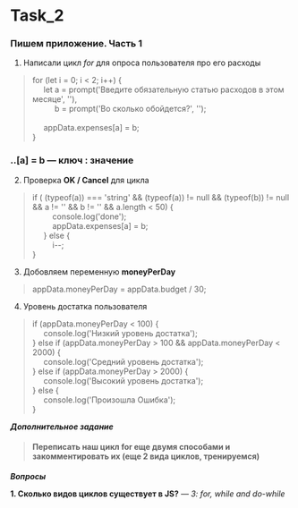 # Task_2

### Пишем приложение. Часть 1

1) Написали цикл _for_ для опроса пользователя про его расходы

> for (let i = 0; i < 2; i++) {
> <br> &nbsp;&nbsp;&nbsp;&nbsp; let a = prompt('Введите обязательную статью расходов в этом месяце', ''),
> <br> &nbsp;&nbsp;&nbsp;&nbsp;&nbsp;&nbsp;&nbsp;&nbsp;&nbsp; b = prompt('Во сколько обойдется?', '');
> <br>
> <br> &nbsp;&nbsp;&nbsp;&nbsp; appData.expenses[a] = b;
> <br> }

### ..[a] = b — ключ : значение

2) Проверка **OK / Cancel** для цикла

> if ( (typeof(a)) === 'string' && (typeof(a)) != null && (typeof(b)) != null && a != '' && b != '' && a.length < 50) {
> <br> &nbsp;&nbsp;&nbsp;&nbsp;&nbsp;&nbsp;&nbsp;&nbsp; console.log('done');
> <br> &nbsp;&nbsp;&nbsp;&nbsp;&nbsp;&nbsp;&nbsp;&nbsp; appData.expenses[a] = b;
> <br> &nbsp;&nbsp;&nbsp;&nbsp; } else {
> <br> &nbsp;&nbsp;&nbsp;&nbsp;&nbsp;&nbsp;&nbsp;&nbsp; i--;
> <br> }

3) Добовляем переменную **moneyPerDay**

> appData.moneyPerDay = appData.budget / 30;

4) Уровень достатка пользователя

> if (appData.moneyPerDay < 100) {
> <br> &nbsp;&nbsp;&nbsp;&nbsp; console.log('Низкий уровень достатка');
> <br> } else if (appData.moneyPerDay > 100 && appData.moneyPerDay < 2000) {
> <br> &nbsp;&nbsp;&nbsp;&nbsp; console.log('Средний уровень достатка');
> <br> } else if (appData.moneyPerDay > 2000) {
> <br> &nbsp;&nbsp;&nbsp;&nbsp; console.log('Высокий уровень достатка');
> <br> } else {
> <br> &nbsp;&nbsp;&nbsp;&nbsp; console.log('Произошла Ошибка');
> <br> }

_**Дополнительное задание**_

> #### Переписать наш цикл for еще двумя способами и закомментировать их (еще 2 вида циклов, тренируемся)

_**Вопросы**_

**1. Сколько видов циклов существует в JS?** _— 3: for, while and do-while_
